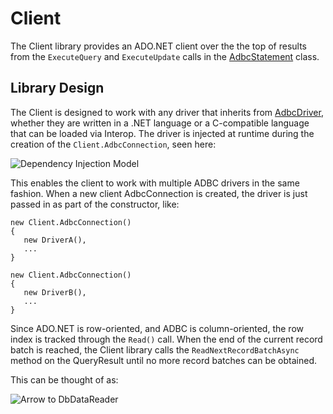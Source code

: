 <!--

 Licensed to the Apache Software Foundation (ASF) under one or more
 contributor license agreements.  See the NOTICE file distributed with
 this work for additional information regarding copyright ownership.
 The ASF licenses this file to You under the Apache License, Version 2.0
 (the "License"); you may not use this file except in compliance with
 the License.  You may obtain a copy of the License at

    http://www.apache.org/licenses/LICENSE-2.0

 Unless required by applicable law or agreed to in writing, software
 distributed under the License is distributed on an "AS IS" BASIS,
 WITHOUT WARRANTIES OR CONDITIONS OF ANY KIND, either express or implied.
 See the License for the specific language governing permissions and
 limitations under the License.

-->

# Client
The Client library provides an ADO.NET client over the the top of results from the `ExecuteQuery` and `ExecuteUpdate` calls in the [AdbcStatement](https://github.com/apache/arrow-adbc/blob/main/csharp/src/Apache.Arrow.Adbc/AdbcStatement.cs) class.


## Library Design
The Client is designed to work with any driver that inherits from [AdbcDriver](https://github.com/apache/arrow-adbc/blob/main/csharp/src/Apache.Arrow.Adbc/AdbcDriver.cs), whether they are written in a .NET language or a C-compatible language that can be loaded via Interop.
The driver is injected at runtime during the creation of the `Client.AdbcConnection`, seen here:

![Dependency Injection Model](/docs/DependencyInjection.png "Dependency Injection Model")

This enables the client to work with multiple ADBC drivers in the same fashion. When a new client AdbcConnection is created, the driver is just passed in as part of the constructor, like:

```
new Client.AdbcConnection()
{
   new DriverA(),
   ...
}

new Client.AdbcConnection()
{
   new DriverB(),
   ...
}
```

Since ADO.NET is row-oriented, and ADBC is column-oriented, the row index is tracked through the `Read()` call. When the end of the current record batch is reached, the Client library calls the `ReadNextRecordBatchAsync` method on the QueryResult until no more record batches can be obtained.

This can be thought of as:

![Arrow to DbDataReader](/docs/Arrow-to-DbDataReader.png "Arrow to DbDataReader")
